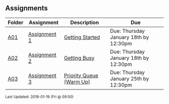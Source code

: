 ## Assignments
| Folder | Assignment | Description | Due|
 | ------------|------------|------------|------------|
 | [A01](./A03) | [ Assignment 1 ](./A03) | [ Getting Started](./A03) | Due: Thursday January 18th by 12:30pm |
 | [A02](./A03) | [ Assignment 2 ](./A03) | [ Getting Busy](./A03) | Due: Thursday January 18th by 12:30pm |
 | [A03](./A03) | [ Assignment 3 ](./A03) | [ Priority Queue (Warm Up)](./A03) | Due: Thursday January 25th by 12:30pm |

<sup>Last Updated: 2018-01-19 (Fri @ 09:50)</sup>